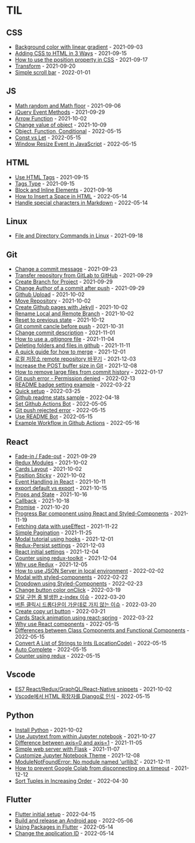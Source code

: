 # TIL

<!-- index starts -->
## CSS

* [Background color with linear gradient](https://github.com/greencoffee1635/TIL/blob/main/CSS/2021-09-02-Background-color-with-linear-gradient.md) - 2021-09-03
* [Adding CSS to HTML in 3 Ways](https://github.com/greencoffee1635/TIL/blob/main/CSS/2021-09-14-Three-ways-to-add-CSS-to-HTML.md) - 2021-09-15
* [How to use the position property in CSS](https://github.com/greencoffee1635/TIL/blob/main/CSS/2021-09-16-CSS-position-property.md) - 2021-09-17
* [Transform](https://github.com/greencoffee1635/TIL/blob/main/CSS/2021-09-20-Transform.md) - 2021-09-20
* [Simple scroll bar](https://github.com/greencoffee1635/TIL/blob/main/CSS/2022-01-01-Simple-scroll-bar.md) - 2022-01-01

## JS

* [Math random and Math floor](https://github.com/greencoffee1635/TIL/blob/main/JS/2021-09-06-Math-random-and-Math-floor-in-JS.md) - 2021-09-06
* [jQuery Event Methods](https://github.com/greencoffee1635/TIL/blob/main/JS/2021-09-28-Use-jquery-event-methods.md) - 2021-09-29
* [Arrow Function](https://github.com/greencoffee1635/TIL/blob/main/JS/2021-07-10-JS-arrow-function.md) - 2021-10-02
* [Change value of object](https://github.com/greencoffee1635/TIL/blob/main/JS/2021-10-08-Change-object-value-in-array.md) - 2021-10-09
* [Object&#44; Function&#44; Conditional](https://github.com/greencoffee1635/TIL/blob/main/JS/2021-08-25-JS-object-return-conditional.md) - 2022-05-15
* [Const vs Let](https://github.com/greencoffee1635/TIL/blob/main/JS/2021-08-24-const-vs-let.md) - 2022-05-15
* [Window Resize Event in JavaScript](https://github.com/greencoffee1635/TIL/blob/main/JS/2021-08-27-Window-Resize-Event.md) - 2022-05-15

## HTML

* [Use HTML Tags](https://github.com/greencoffee1635/TIL/blob/main/HTML/2021-09-04-Use-HTML-tags.md) - 2021-09-15
* [Tags Type](https://github.com/greencoffee1635/TIL/blob/main/HTML/2021-08-13-Tags.md) - 2021-09-15
* [Block and Inline Elements](https://github.com/greencoffee1635/TIL/blob/main/HTML/2021-09-16-Block-and-Inline-Elements.md) - 2021-09-16
* [How to Insert a Space in HTML](https://github.com/greencoffee1635/TIL/blob/main/HTML/2022-05-13-Insert-Space-in-HTML.md) - 2022-05-14
* [Handle special characters in Markdown](https://github.com/greencoffee1635/TIL/blob/main/HTML/2022-05-14-Handle-special-characters-in-Markdown.md) - 2022-05-14

## Linux

* [File and Directory Commands in Linux](https://github.com/greencoffee1635/TIL/blob/main/Linux/2021-09-17-file-and-directory-commands.md) - 2021-09-18

## Git

* [Change a commit message](https://github.com/greencoffee1635/TIL/blob/main/Git/2021-07-15-Git-changing-a-commit-message.md) - 2021-09-23
* [Transfer repository from GitLab to GitHub](https://github.com/greencoffee1635/TIL/blob/main/Git/2021-09-28-Transfer-repository-from-GitLab-to-GitHub.md) - 2021-09-29
* [Create Branch for Project](https://github.com/greencoffee1635/TIL/blob/main/Git/2021-07-16-Git-Create-Branch-for-Project.md) - 2021-09-29
* [Change Author of a commit after push](https://github.com/greencoffee1635/TIL/blob/main/Git/2021-09-29-Change-the-author-of-a-commit.md) - 2021-09-29
* [Github Upload](https://github.com/greencoffee1635/TIL/blob/main/Git/2021-06-20-Git-upload.md) - 2021-10-02
* [Move Repository](https://github.com/greencoffee1635/TIL/blob/main/Git/2021-08-25-Git-move-repository.md) - 2021-10-02
* [Create Github pages with Jekyll](https://github.com/greencoffee1635/TIL/blob/main/Git/2021-06-13-Git-Jekyll-Theme.md) - 2021-10-02
* [Rename Local and Remote Branch](https://github.com/greencoffee1635/TIL/blob/main/Git/2021-08-26-Git-Rename-Local-and-Remote-Branch.md) - 2021-10-02
* [Reset to previous state](https://github.com/greencoffee1635/TIL/blob/main/Git/2021-10-12-Git-reset-to-previous-state.md) - 2021-10-12
* [Git commit cancle before push](https://github.com/greencoffee1635/TIL/blob/main/Git/2021-10-31-Git-commit-cancle-before-push.md) - 2021-10-31
* [Change commit description](https://github.com/greencoffee1635/TIL/blob/main/Git/2021-11-01-Change-commit-description.md) - 2021-11-01
* [How to use a .gitignore file](https://github.com/greencoffee1635/TIL/blob/main/Git/2021-11-04-Git-ignore.md) - 2021-11-04
* [Deleting folders and files in github](https://github.com/greencoffee1635/TIL/blob/main/Git/2021-11-08-Delete-folders-and-files.md) - 2021-11-11
* [A quick guide for how to merge](https://github.com/greencoffee1635/TIL/blob/main/Git/2021-12-01-How-to-merge-two-branches.md) - 2021-12-01
* [로컬 저장소 remote repository 바꾸기](https://github.com/greencoffee1635/TIL/blob/main/Git/2021-12-03-Change-git-remote.md) - 2021-12-03
* [Increase the POST buffer size in Git](https://github.com/greencoffee1635/TIL/blob/main/Git/2021-12-08-Increase-postBuffer-size-in-git.md) - 2021-12-08
* [How to remove large files from commit history](https://github.com/greencoffee1635/TIL/blob/main/Git/2022-01-16-How-to-remove-large-files-from-commit-history.md) - 2022-01-17
* [Git push error - Permission denied](https://github.com/greencoffee1635/TIL/blob/main/Git/2022-02-13-Permission-denied-error.md) - 2022-02-13
* [README badge setting example](https://github.com/greencoffee1635/TIL/blob/main/Git/2022-03-13-README-badge-setting.md) - 2022-03-22
* [Quick setup](https://github.com/greencoffee1635/TIL/blob/main/Git/2022-03-25-Quick-setup.md) - 2022-03-25
* [Github readme stats sample](https://github.com/greencoffee1635/TIL/blob/main/Git/2022-04-16-Github-readme-stats-sample.md) - 2022-04-18
* [Set Github Actions Bot](https://github.com/greencoffee1635/TIL/blob/main/Git/2022-05-04-Set-github-actions-bot.md) - 2022-05-05
* [Git push rejected error](https://github.com/greencoffee1635/TIL/blob/main/Git/2021-06-14-Git-push-rejected-error.md) - 2022-05-15
* [Use README Bot](https://github.com/greencoffee1635/TIL/blob/main/Git/2022-05-15-Use-README-Bot.md) - 2022-05-15
* [Example Workflow in Github Actions](https://github.com/greencoffee1635/TIL/blob/main/Git/2022-05-16-Workflow-flow.md) - 2022-05-16

## React

* [Fade-in / Fade-out](https://github.com/greencoffee1635/TIL/blob/main/React/2021-09-25-Fade-in-Fade-out-text-in-react.md) - 2021-09-29
* [Redux Modules](https://github.com/greencoffee1635/TIL/blob/main/React/2021-07-04-Redux.md) - 2021-10-02
* [Cards Layout](https://github.com/greencoffee1635/TIL/blob/main/React/2021-07-18-Cards-Layout.md) - 2021-10-02
* [Position Sticky](https://github.com/greencoffee1635/TIL/blob/main/React/2021-07-17-Position-Sticky.md) - 2021-10-02
* [Event Handling in React](https://github.com/greencoffee1635/TIL/blob/main/React/2021-10-11-Event-Handling-in-React.md) - 2021-10-11
* [export default vs export](https://github.com/greencoffee1635/TIL/blob/main/React/2021-10-14-Difference-between-export-default-and-export.md) - 2021-10-15
* [Props and State](https://github.com/greencoffee1635/TIL/blob/main/React/2021-10-16-Props-and-State.md) - 2021-10-16
* [Callback](https://github.com/greencoffee1635/TIL/blob/main/React/2021-10-17-Callback-Hell-example.md) - 2021-10-18
* [Promise](https://github.com/greencoffee1635/TIL/blob/main/React/2021-10-18-Promise-example.md) - 2021-10-20
* [Progress Bar component using React and Styled-Components](https://github.com/greencoffee1635/TIL/blob/main/React/2021-11-19-ProgressBar-component-using-React-and-Styled-Components.md) - 2021-11-19
* [Fetching data with useEffect](https://github.com/greencoffee1635/TIL/blob/main/React/2021-11-20-Fetching-data-with-useEffect.md) - 2021-11-22
* [Simple Pagination](https://github.com/greencoffee1635/TIL/blob/main/React/2021-11-24-Simple-Pagination.md) - 2021-11-25
* [Modal tutorial using hooks](https://github.com/greencoffee1635/TIL/blob/main/React/2021-11-28-Modal-tutorial-using-hooks.md) - 2021-12-01
* [Redux-Persist settings](https://github.com/greencoffee1635/TIL/blob/main/React/2021-12-02-How-to-use-Redux-Persist.md) - 2021-12-03
* [React initial settings](https://github.com/greencoffee1635/TIL/blob/main/React/2021-12-03-React-initial-setting.md) - 2021-12-04
* [Counter using redux-toolkit](https://github.com/greencoffee1635/TIL/blob/main/React/2021-12-05-Counter-using-Redux-Toolkit.md) - 2021-12-04
* [Why use Redux](https://github.com/greencoffee1635/TIL/blob/main/React/2021-12-05-Why-use-Redux.md) - 2021-12-05
* [How to use JSON Server in local environment](https://github.com/greencoffee1635/TIL/blob/main/React/2022-02-02-How-to-use-JSON-Server-in-local-environment.md) - 2022-02-02
* [Modal with styled-components](https://github.com/greencoffee1635/TIL/blob/main/React/2022-02-21-Modal-using-styled-components.md) - 2022-02-22
* [Dropdown using Styled-Components](https://github.com/greencoffee1635/TIL/blob/main/React/2022-02-23-Dropdown-using-styled-components.md) - 2022-02-23
* [Change button color onClick](https://github.com/greencoffee1635/TIL/blob/main/React/2022-02-25-Change-button-color-onClick.md) - 2022-03-19
* [모달 구현 중 발생한 z-index 이슈](https://github.com/greencoffee1635/TIL/blob/main/React/2022-02-22-Modal-with-z-index-issue.md) - 2022-03-20
* [버튼 클릭시 드롭다운이 가운데로 가지 않는 이슈](https://github.com/greencoffee1635/TIL/blob/main/React/2022-02-24-Dropdown-center-alignment-to-button.md) - 2022-03-20
* [Create copy url button](https://github.com/greencoffee1635/TIL/blob/main/React/2022-03-06-Create-copy-url-button.md) - 2022-03-21
* [Cards Stack animation using react-spring](https://github.com/greencoffee1635/TIL/blob/main/React/2022-03-21-Card-stack-animation-using-react-spring.md) - 2022-03-22
* [Why use React components](https://github.com/greencoffee1635/TIL/blob/main/React/2021-07-13-Why-use-React-components.md) - 2022-05-15
* [Differences between Class Components and Functional Components](https://github.com/greencoffee1635/TIL/blob/main/React/2021-07-12-Class-Components-vs-Functional-Components-in-React.md) - 2022-05-15
* [Convert A List of Strings to Ints (LocationCode)](https://github.com/greencoffee1635/TIL/blob/main/React/2021-08-06-Convert-A-List-of-Strings-to-Ints(LocationCode).md) - 2022-05-15
* [Auto Complete](https://github.com/greencoffee1635/TIL/blob/main/React/2021-08-03-Auto-complete.md) - 2022-05-15
* [Counter using redux](https://github.com/greencoffee1635/TIL/blob/main/React/2021-12-04-Counter-using-Redux.md) - 2022-05-15

## Vscode

* [ES7 React/Redux/GraphQL/React-Native snippets](https://github.com/greencoffee1635/TIL/blob/main/Vscode/2021-07-26-Vscode-shortcut-keys.md) - 2021-10-02
* [Vscode에서 HTML 확장자를 Django로 인식](https://github.com/greencoffee1635/TIL/blob/main/Vscode/2021-08-30-Vscode-HTML-files-recognized-as-Django-template.md) - 2022-05-15

## Python

* [Install Python](https://github.com/greencoffee1635/TIL/blob/main/Python/2021-06-16-Python-Anaconda3.md) - 2021-10-02
* [Use Jupytext from within Jupyter notebook](https://github.com/greencoffee1635/TIL/blob/main/Python/2021-10-26-Use-Jupytext-from-within-Jupyter-notebook.md) - 2021-10-27
* [Difference between axis=0 and axis=1](https://github.com/greencoffee1635/TIL/blob/main/Python/2021-11-05-Difference-between-axis=0-and-axis=1.md) - 2021-11-05
* [Simple web server with Flask](https://github.com/greencoffee1635/TIL/blob/main/Python/2021-11-07-Simple-web-server-with-Flask.md) - 2021-11-07
* [Customize Jupyter Notebook Theme](https://github.com/greencoffee1635/TIL/blob/main/Python/2021-12-08-Change-theme-in-Jupyter-notebook.md) - 2021-12-08
* [ModuleNotFoundError: No module named 'urllib3'](https://github.com/greencoffee1635/TIL/blob/main/Python/2021-12-10-No-module-named-'urllib3'.md) - 2021-12-11
* [How to prevent Google Colab from disconnecting on a timeout](https://github.com/greencoffee1635/TIL/blob/main/Python/2021-12-11-How-to-prevent-colab-from-disconnecting.md) - 2021-12-12
* [Sort Tuples in Increasing Order](https://github.com/greencoffee1635/TIL/blob/main/Python/2022-04-29-Sort-Tuples-in-Increasing-Order.md) - 2022-04-30

## Flutter

* [Flutter initial setup](https://github.com/greencoffee1635/TIL/blob/main/Flutter/2022-04-15-Flutter-initial-setup.md) - 2022-04-15
* [Build and release an Android app](https://github.com/greencoffee1635/TIL/blob/main/Flutter/2022-05-06-Build-and-release-an-Android-app.md) - 2022-05-06
* [Using Packages in Flutter](https://github.com/greencoffee1635/TIL/blob/main/Flutter/2022-05-12-Using-packages-in-Flutter.md) - 2022-05-14
* [Change the application ID](https://github.com/greencoffee1635/TIL/blob/main/Flutter/2022-05-13-Change-application-ID.md) - 2022-05-14
<!-- index ends -->